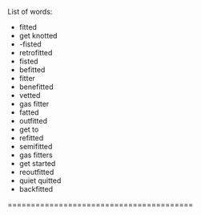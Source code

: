 List of words:
- fitted
- get knotted
- -fisted
- retrofitted
- fisted
- befitted
- fitter
- benefitted
- vetted
- gas fitter
- fatted
- outfitted
- get to
- refitted
- semifitted
- gas fitters
- get started
- reoutfitted
- quiet quitted
- backfitted

========================================
